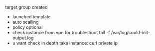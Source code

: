 target group created
* launched template
* auto scalling
* policy optional
* check instance from vpn for troubleshoot tail -f /var/log/could-init-output.log
* u want check in depth take instance: curl private ip 